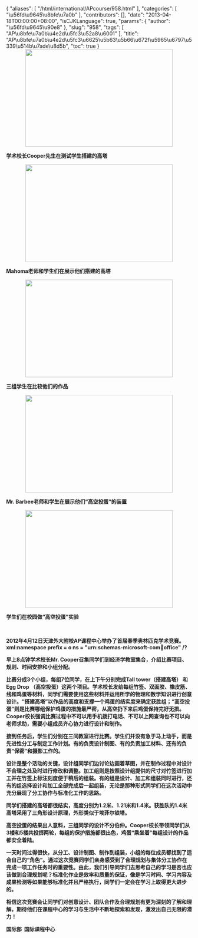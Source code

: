 {
    "aliases": [
        "/html/international/APcourse/958.html"
    ],
    "categories": [
        "\u56fd\u9645\u8bfe\u7a0b"
    ],
    "contributors": [],
    "date": "2013-04-18T00:00:00+08:00",
    "isCJKLanguage": true,
    "params": {
        "author": "\u56fd\u9645\u90e8"
    },
    "slug": "958",
    "tags": [
        "AP\u8bfe\u7a0b\u4e2d\u5fc3\u52a8\u6001"
    ],
    "title": "AP\u8bfe\u7a0b\u4e2d\u5fc3\u6625\u5b63\u5b66\u672f\u5965\u6797\u5339\u514b\u7ade\u8d5b",
    "toc": true
}
**<img
    src="https://cdn.tfls.online/mirror/full/2097f2ce7f5eba9d19cfd5c06c9d65e92f8d4d22.jpg"
    style="display:block;margin-left:auto;margin-right:auto;"
    decoding="async"
    fetchpriority="auto"
    loading="lazy"
    height="265"
    width="400"
/>**

**学术校长Cooper先生在测试学生搭建的高塔**

**<img
    src="https://cdn.tfls.online/mirror/full/91a7366f6abbccb794ece77c830ef1eaae4a13c5.jpg"
    style="display:block;margin-left:auto;margin-right:auto;"
    decoding="async"
    fetchpriority="auto"
    loading="lazy"
    height="265"
    width="400"
/>**

**Mahoma老师和学生们在展示他们搭建的高塔**

**<img
    src="https://cdn.tfls.online/mirror/full/10b4c56fa386d42aafc693d1ef1d47c05c7a647e.jpg"
    style="display:block;margin-left:auto;margin-right:auto;"
    decoding="async"
    fetchpriority="auto"
    loading="lazy"
    height="265"
    width="400"
/>**

**三组学生在比较他们的作品**

**<img
    src="https://cdn.tfls.online/mirror/full/2f8efab68d84fe364fa444ca989df01d922552fb.jpg"
    style="display:block;margin-left:auto;margin-right:auto;"
    decoding="async"
    fetchpriority="auto"
    loading="lazy"
    height="265"
    width="400"
/>**

**Mr. Barbee老师和学生在展示他们“高空投蛋”的装置**

**<img
    src="https://cdn.tfls.online/mirror/full/1094164da852a836aac5d6a0d6129c188e95af50.jpg"
    style="display:block;margin-left:auto;margin-right:auto;"
    decoding="async"
    fetchpriority="auto"
    loading="lazy"
    height="265"
    width="400"
/>**

**学生们在校园做“高空投蛋”实验**

 

**2012年4月12日天津外大附校AP课程中心举办了首届春季奥林匹克学术竞赛。xml:namespace prefix = o ns = "urn:schemas-microsoft-com:office:office" /?**

**早上8点钟学术校长Mr. Cooper召集同学们到经济学教室集合，介绍比赛项目、规则、时间安排和小组分配。**

**比赛分成3个小组，每组7位同学，在上下午分别完成Tall tower（搭建高塔） 和Egg Drop （高空投蛋）这两个项目。学术校长发给每组竹签、双面胶、橡皮筋、线和鸡蛋等材料，同学们需要使用这些材料并运用所学的物理和数学知识进行创意设计。“搭建高塔”以作品的高度和支撑一个鸡蛋的结实度来确定获胜组；“高空投蛋”则是比赛哪组保护鸡蛋的措施最严密，从高空扔下来后鸡蛋保持完好无损。Cooper校长强调比赛过程中不可以用手机拨打电话、不可以上网查询也不可以向老师求助，需要小组成员齐心协力进行设计和制作。**

**接到任务后，学生们分别在三间教室进行比赛。学生们并没有急于马上动手，而是先进性分工与制定工作计划。有的负责设计制图、有的负责加工材料、还有的负责“保密”和摄影工作的。**

**设计是整个活动的关键，设计组同学们边讨论边画着草图，并在制作过程中对设计不合理之处及时进行修改和调整。加工组则是按照设计组提供的尺寸对竹签进行加工并在竹签上标注刻度便于稍后的组装。有的组是设计、加工和组装同时进行，还有的组选择设计和加工全部完成后一起组装，无论是那种形式同学们在这次活动中充分展现了分工协作与标准化工作的思路。**

**同学们搭建的高塔都很结实，高度分别为1.2米、1.21米和1.4米。获胜队的1.4米高塔采用了三角形设计原理，外形类似于埃菲尔铁塔。**

**高空投蛋的结果出人意料，三组同学的设计不分伯仲。Cooper校长带领同学们从3楼和5楼共投掷两轮，每组的保护措施都很出色，鸡蛋“乘坐着”每组设计的作品都安全着陆。**

**一天时间过得很快，从分工、设计制图、制作到组装，小组的每位成员都找到了适合自己的“角色”。通过这次竞赛同学们亲身感受到了合理规划与集体分工协作在完成一项工作任务时的重要性。由此，我们引导同学们去思考自己的学习是否也应该做到合理规划呢？标准化作业是效率和质量的保证，像是学习时间、学习内容及成果检测等如果能够标准化并且严格执行，同学们一定会在学习上取得更大进步的。**

**相信这次竞赛会让同学们对创意设计、团队合作及合理规划有更为深刻的了解和理解，期待他们在课程中心的学习与生活中不断地探索和发现，激发出自己无限的潜力！**

**国际部  国际课程中心**

